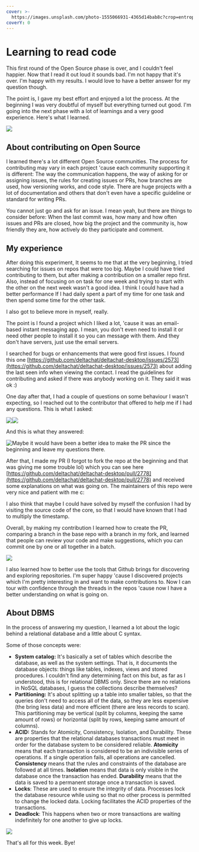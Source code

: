 ```yaml
---
cover: >-
  https://images.unsplash.com/photo-1555066931-4365d14bab8c?crop=entropy&cs=tinysrgb&fm=jpg&ixid=MnwxOTcwMjR8MHwxfHNlYXJjaHw2fHxjb2Rpbmd8ZW58MHx8fHwxNjUzODE3NzI5&ixlib=rb-1.2.1&q=80
coverY: 0
---
```


# Learning to read code

This first round of the Open Source phase is over, and I couldn't feel happier. Now that I read it out loud it sounds bad. I'm not happy that it's over. I'm happy with my results. I would love to have a better answer for my question though.&#x20;

The point is, I gave my best effort and enjoyed a lot the process. At the beginning I was very doubtful of myself but everything turned out good. I'm going into the next phase with a lot of learnings and a very good experience. Here's what I learned.

![](<../.gitbook/assets/image (11) (1) (1).png>)

## About contributing on Open Source

I learned there's a lot different Open Source communities. The process for contributing may vary in each project 'cause each community supporting it is different: The way the communication happens, the way of asking for or assigning issues, the rules for creating issues or PRs, how branches are used, how versioning works, and code style. There are huge projects with a lot of documentation and others that don't even have a specific guideline or standard for writing PRs.

You cannot just go and ask for an issue. I mean yeah, but there are things to consider before: When the last commit was, how many and how often issues and PRs are closed, how big the project and the community is, how friendly they are, how actively do they participate and comment.

## My experience

After doing this experiment, It seems to me that at the very beginning, I tried searching for issues on repos that were too big. Maybe I could have tried contributing to them, but after making a contribution on a smaller repo first. Also, instead of focusing on on task for one week and trying to start with the other on the next week wasn't a good idea. I think I could have had a better performance If I had daily spent a part of my time for one task and then spend some time for the other task.

I also got to believe more in myself, really.

The point is I found a project which I liked a lot, 'cause it was an email-based instant messaging app. I mean, you don't even need to install it or need other people to install it so you can message with them. And they don't have servers, just use the email servers.

I searched for bugs or enhancements that were good first issues. I found this one [https://github.com/deltachat/deltachat-desktop/issues/2573](https://github.com/deltachat/deltachat-desktop/issues/2573) about adding the last seen info when viewing the contact. I read the guidelines for contributing and asked if there was anybody working on it. They said it was ok :)

One day after that, I had a couple of questions on some behaviour I wasn't expecting, so I reached out to the contributor that offered to help me if I had any questions. This is what I asked:

![](<../.gitbook/assets/image (8).png>)![](<../.gitbook/assets/image (3).png>)

And this is what they answered:

![Maybe it would have been a better idea to make the PR since the beginning and leave my questions there.](<../.gitbook/assets/image (11) (1).png>)

After that, I made my PR (I forgot to fork the repo at the beginning and that was giving me some trouble lol) which you can see here [https://github.com/deltachat/deltachat-desktop/pull/2778](https://github.com/deltachat/deltachat-desktop/pull/2778) and received some explanations on what was going on. The maintainers of this repo were very nice and patient with me c:

I also think that maybe I could have solved by myself the confusion I had by visiting the source code of the core, so that I would have known that I had to multiply the timestamp.

Overall, by making my contribution I learned how to create the PR, comparing a branch in the base repo with a branch in my fork, and learned that people can review your code and make suggestions, which you can commit one by one or all together in a batch.

![](<../.gitbook/assets/image (7).png>)

I also learned how to better use the tools that Github brings for discovering and exploring repositories. I'm super happy 'cause I discovered projects which I'm pretty interesting in and want to make contributions to. Now I can tour with confidence through the threads in the repos 'cause now I have a better understanding on what is going on.

## About DBMS

In the process of answering my question, I learned a lot about the logic behind a relational database and a little about C syntax.

Some of those concepts were:

* **System catalog:** It's basically a set of tables which describe the database, as well as the system settings. That is, it documents the database objects: things like tables, indexes, views and stored procedures. I couldn't find any determining fact on this but, as far as I understood, this is for relational DBMS only. Since there are no relations in NoSQL databases, I guess the collections describe themselves?
* **Partitioning:** It's about splitting up a table into smaller tables, so that the queries don't need to access all of the data, so they are less expensive (the bring less data) and more efficient (there are less records to scan). This partitioning may be vertical (split by columns, keeping the same amount of rows) or horizontal (split by rows, keeping same amount of columns).
* **ACID:** Stands for Atomicity, Consistency, Isolation, and Durability. These are properties that the relational databases transactions must meet in order for the database system to be considered reliable. **Atomicity** means that each transaction is considered to be an indivisible series of operations. If a single operation fails, all operations are cancelled. **Consistency** means that the rules and constraints of the database are followed at all times. **Isolation** means that data is only visible in the database once the transaction has ended. **Durability** means that the data is saved to a permanent storage once a transaction is saved.
* **Locks**: These are used to ensure the integrity of data. Processes lock the database resource while using so that no other process is permitted to change the locked data. Locking facilitates the ACID properties of the transactions.
* **Deadlock**: This happens when two or more transactions are waiting indefinitely for one another to give up locks.

![](<../.gitbook/assets/image (12) (1).png>)

That's all for this week. Bye!
